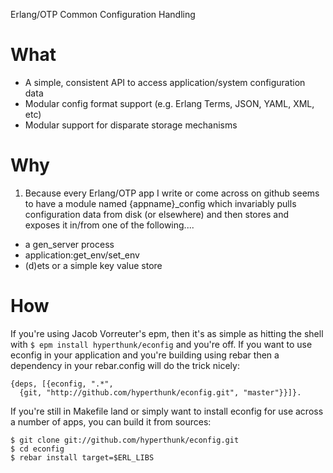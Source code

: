 Erlang/OTP Common Configuration Handling

What
====

* A simple, consistent API to access application/system configuration data
* Modular config format support (e.g. Erlang Terms, JSON, YAML, XML, etc)
* Modular support for disparate storage mechanisms

Why
===

1. Because every Erlang/OTP app I write or come across on github seems to have a
module named {appname}_config which invariably pulls configuration data from disk
(or elsewhere) and then stores and exposes it in/from one of the following....

* a gen_server process
* application:get_env/set_env
* (d)ets or a simple key value store

How
===

If you're using Jacob Vorreuter's epm, then it's as simple as hitting the shell
with `$ epm install hyperthunk/econfig` and you're off. If you want to use econfig
in your application and you're building using rebar then a dependency in your
rebar.config will do the trick nicely:
  
    {deps, [{econfig, ".*",
      {git, "http://github.com/hyperthunk/econfig.git", "master"}}]}.

If you're still in Makefile land or simply want to install econfig for use across
a number of apps, you can build it from sources:

    $ git clone git://github.com/hyperthunk/econfig.git
    $ cd econfig
    $ rebar install target=$ERL_LIBS
